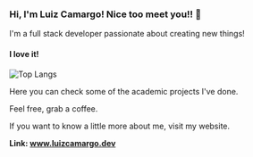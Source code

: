 ### Hi, I'm Luiz Camargo! Nice too meet you!! 👋

<!--
**luizcamargo99/luizcamargo99** is a ✨ _special_ ✨ repository because its `README.md` (this file) appears on your GitHub profile.

Here are some ideas to get you started:

- 🔭 I’m currently working on ...
- 🌱 I’m currently learning ...
- 👯 I’m looking to collaborate on ...
- 🤔 I’m looking for help with ...
- 💬 Ask me about ...
- 📫 How to reach me: ...
- 😄 Pronouns: ...
- ⚡ Fun fact: ...
-->
I'm a full stack developer passionate about creating new things!

#### I love it!
![Top Langs](https://github-readme-stats.vercel.app/api/top-langs/?username=luizcamargo99&layout=compact&theme=synthwave)

Here you can check some of the academic projects I've done.

Feel free, grab a coffee.

If you want to know a little more about me, visit my website.

<b> Link: www.luizcamargo.dev </b>

